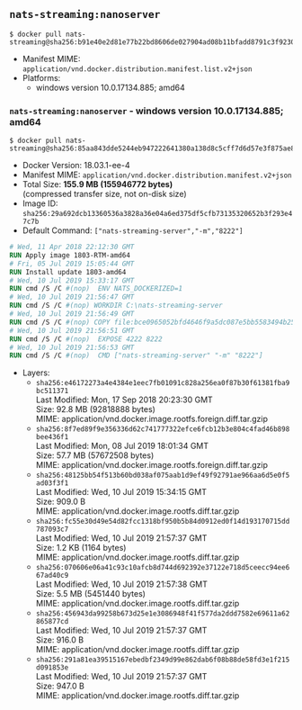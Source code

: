 ## `nats-streaming:nanoserver`

```console
$ docker pull nats-streaming@sha256:b91e40e2d81e77b22bd8606de027904ad08b11bfadd8791c3f92307dfd8eeb77
```

-	Manifest MIME: `application/vnd.docker.distribution.manifest.list.v2+json`
-	Platforms:
	-	windows version 10.0.17134.885; amd64

### `nats-streaming:nanoserver` - windows version 10.0.17134.885; amd64

```console
$ docker pull nats-streaming@sha256:85aa843dde5244eb947222641380a138d8c5cff7d6d57e3f875ae8892f0353c2
```

-	Docker Version: 18.03.1-ee-4
-	Manifest MIME: `application/vnd.docker.distribution.manifest.v2+json`
-	Total Size: **155.9 MB (155946772 bytes)**  
	(compressed transfer size, not on-disk size)
-	Image ID: `sha256:29a692dcb13360536a3828a36e04a6ed375df5cfb73135320652b3f293e47c7b`
-	Default Command: `["nats-streaming-server","-m","8222"]`

```dockerfile
# Wed, 11 Apr 2018 22:12:30 GMT
RUN Apply image 1803-RTM-amd64
# Fri, 05 Jul 2019 15:05:44 GMT
RUN Install update 1803-amd64
# Wed, 10 Jul 2019 15:33:17 GMT
RUN cmd /S /C #(nop)  ENV NATS_DOCKERIZED=1
# Wed, 10 Jul 2019 21:56:47 GMT
RUN cmd /S /C #(nop) WORKDIR C:\nats-streaming-server
# Wed, 10 Jul 2019 21:56:49 GMT
RUN cmd /S /C #(nop) COPY file:bce0965052bfd4646f9a5dc087e5bb5583494b2589991c004e1a6091f1cbae9c in nats-streaming-server.exe 
# Wed, 10 Jul 2019 21:56:51 GMT
RUN cmd /S /C #(nop)  EXPOSE 4222 8222
# Wed, 10 Jul 2019 21:56:53 GMT
RUN cmd /S /C #(nop)  CMD ["nats-streaming-server" "-m" "8222"]
```

-	Layers:
	-	`sha256:e46172273a4e4384e1eec7fb01091c828a256ea0f87b30f61381fba9bc511371`  
		Last Modified: Mon, 17 Sep 2018 20:23:30 GMT  
		Size: 92.8 MB (92818888 bytes)  
		MIME: application/vnd.docker.image.rootfs.foreign.diff.tar.gzip
	-	`sha256:8f7ed89f9e356336d62c741777322efce6fcb12b3e804c4fad46b898bee436f1`  
		Last Modified: Mon, 08 Jul 2019 18:01:34 GMT  
		Size: 57.7 MB (57672508 bytes)  
		MIME: application/vnd.docker.image.rootfs.foreign.diff.tar.gzip
	-	`sha256:48125bb54f513b60bd038af075aab1d9ef49f92791ae966aa6d5e0f5ad03f3f1`  
		Last Modified: Wed, 10 Jul 2019 15:34:15 GMT  
		Size: 909.0 B  
		MIME: application/vnd.docker.image.rootfs.diff.tar.gzip
	-	`sha256:fc55e30d49e54d82fcc1318bf950b5b84d0912ed0f14d193170715dd787093c7`  
		Last Modified: Wed, 10 Jul 2019 21:57:37 GMT  
		Size: 1.2 KB (1164 bytes)  
		MIME: application/vnd.docker.image.rootfs.diff.tar.gzip
	-	`sha256:070606e06a41c93c10afcb8d744d692392e37122e718d5ceecc94ee667ad40c9`  
		Last Modified: Wed, 10 Jul 2019 21:57:38 GMT  
		Size: 5.5 MB (5451440 bytes)  
		MIME: application/vnd.docker.image.rootfs.diff.tar.gzip
	-	`sha256:456943da99258b673d25e1e3086948f41f577da2ddd7582e69611a62865877cd`  
		Last Modified: Wed, 10 Jul 2019 21:57:37 GMT  
		Size: 916.0 B  
		MIME: application/vnd.docker.image.rootfs.diff.tar.gzip
	-	`sha256:291a81ea39515167ebedbf2349d99e862dab6f08b88de58fd3e1f215d091853e`  
		Last Modified: Wed, 10 Jul 2019 21:57:37 GMT  
		Size: 947.0 B  
		MIME: application/vnd.docker.image.rootfs.diff.tar.gzip
